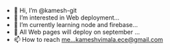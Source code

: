- 👋 Hi, I’m @kamesh-git
- 👀 I’m interested in Web deployment...
- 🌱 I’m currently learning node and firebase...
- 💞️ All Web pages will deploy on september ...
- 📫 How to reach me...kameshvimala.ece@gmail.com

<!---
kamesh-git/kamesh-git is a ✨ special ✨ repository because its `README.md` (this file) appears on your GitHub profile.
You can click the Preview link to take a look at your changes.
--->
